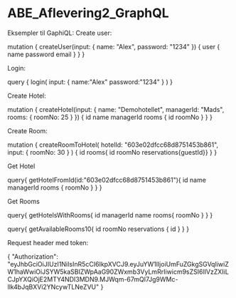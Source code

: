 # ABE_Aflevering2_GraphQL

Eksempler til GaphiQL:
Create user:

mutation {
    createUser(input: {
        name: "Alex", 
        password: "1234"
    }) {
        user {
            name
            password
            email
        }
    }
}

Login:

query {
    login(
        input: {
            name:"Alex" 
            password:"1234"
        }
    )
}

Create Hotel:

mutation {
    createHotel(input: {
        name: "Demohotellet",
        managerId: "Mads",
        rooms: {
            roomNo: 25
        }
    }) {
        id
        name 
        managerId
        rooms {
        id
        roomNo
        }
    }
}

Create Room:

mutation {
    createRoomToHotel(
        hotelId: "603e02dfcc68d8751453b861",
        input: { 
            roomNo: 30 }
    ) {
        id
        rooms{ id roomNo reservations{guestId}}
    }
}

Get Hotel

query{
    getHotelFromId(id:"603e02dfcc68d8751453b861"){
        id
        name
        managerId
        rooms {
            roomNo
        }
    }
}

Get Rooms

query{
    getHotelsWithRooms{
        id
        managerId
        name
        rooms{
            roomNo
        }
    }
}



query{
    getAvailableRooms10{
        id
        roomNo
        reservations {
            id
        }
    }
}

Request header med token:

{
	"Authorization": "eyJhbGciOiJIUzI1NiIsInR5cCI6IkpXVCJ9.eyJuYW1lIjoiUmFuZGkgSGVqIiwiZW1haWwiOiJSYW5kaSBIZWpAaG90ZWxmb3VyLmRrIiwicm9sZSI6IlVzZXIiLCJpYXQiOjE2MTY4NDI3MDN9.MJWqm-67mQI7Jg9WMc-llk4bJqBXVi2YNcywTLNeZVU"
}